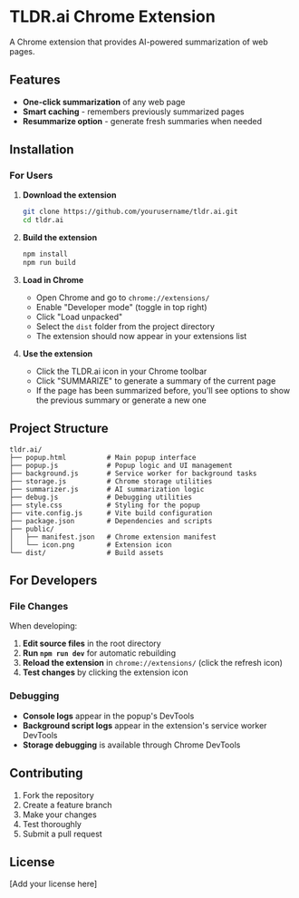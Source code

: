 # TLDR.ai Chrome Extension

A Chrome extension that provides AI-powered summarization of web pages.

## Features

- **One-click summarization** of any web page
- **Smart caching** - remembers previously summarized pages
- **Resummarize option** - generate fresh summaries when needed

## Installation

### For Users

1. **Download the extension**
   ```bash
   git clone https://github.com/yourusername/tldr.ai.git
   cd tldr.ai
   ```

2. **Build the extension**
   ```bash
   npm install
   npm run build
   ```

3. **Load in Chrome**
   - Open Chrome and go to `chrome://extensions/`
   - Enable "Developer mode" (toggle in top right)
   - Click "Load unpacked"
   - Select the `dist` folder from the project directory
   - The extension should now appear in your extensions list

4. **Use the extension**
   - Click the TLDR.ai icon in your Chrome toolbar
   - Click "SUMMARIZE" to generate a summary of the current page
   - If the page has been summarized before, you'll see options to show the previous summary or generate a new one

## Project Structure

```
tldr.ai/
├── popup.html          # Main popup interface
├── popup.js            # Popup logic and UI management
├── background.js       # Service worker for background tasks
├── storage.js          # Chrome storage utilities
├── summarizer.js       # AI summarization logic
├── debug.js            # Debugging utilities
├── style.css           # Styling for the popup
├── vite.config.js      # Vite build configuration
├── package.json        # Dependencies and scripts
├── public/
│   ├── manifest.json   # Chrome extension manifest
│   └── icon.png        # Extension icon
└── dist/               # Build assets
```

## For Developers

### File Changes

When developing:

1. **Edit source files** in the root directory
2. **Run `npm run dev`** for automatic rebuilding
3. **Reload the extension** in `chrome://extensions/` (click the refresh icon)
4. **Test changes** by clicking the extension icon

### Debugging

- **Console logs** appear in the popup's DevTools
- **Background script logs** appear in the extension's service worker DevTools
- **Storage debugging** is available through Chrome DevTools

## Contributing

1. Fork the repository
2. Create a feature branch
3. Make your changes
4. Test thoroughly
5. Submit a pull request

## License

[Add your license here]

